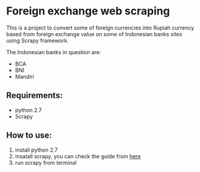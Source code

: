 # Foreign exchange web scraping
This is a project to convert some of foreign currencies into Rupiah currency based from foreign exchange value on some of Indonesian banks sites using Scrapy framework.

The Indonesian banks in question are:
- BCA
- BNI
- Mandiri

## Requirements:
- python 2.7
- Scrapy

## How to use:
1. install python 2.7
2. insatall scrapy, you can check the guide from [here](http://doc.scrapy.org/)
3. run scrapy from terminal
